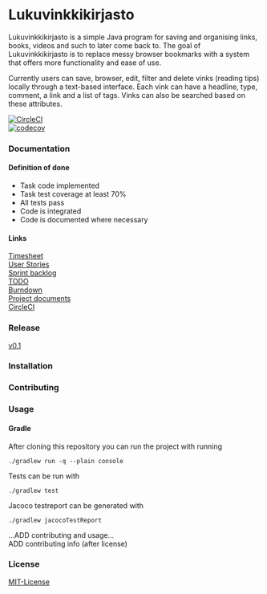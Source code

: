 # Lukuvinkkikirjasto

Lukuvinkkikirjasto is a simple Java program for saving and organising links, 
books, videos and such to later come back to. The goal of Lukuvinkkikirjasto is 
to replace messy browser bookmarks with a system that offers more functionality 
and ease of use. 

Currently users can save, browser, edit, filter and delete vinks (reading tips) locally 
through a text-based interface. Each vink can have a headline, type, comment, a link and a list of tags. Vinks can also be searched based on these attributes.


[![CircleCI](https://circleci.com/gh/Teo44/Lukuvinkkikirjasto.svg?style=svg)](https://circleci.com/gh/Teo44/Lukuvinkkikirjasto)  
[![codecov](https://codecov.io/gh/Teo44/Lukuvinkkikirjasto/branch/master/graph/badge.svg)](https://codecov.io/gh/Teo44/Lukuvinkkikirjasto)

### Documentation
#### Definition of done
  * Task code implemented
  * Task test coverage at least 70%
  * All tests pass
  * Code is integrated
  * Code is documented where necessary
#### Links
[Timesheet](https://docs.google.com/document/d/1zp6uDgYHKWCMQ79mLk7mYPMAjm6WrY5GgZGcwMbQPqI/edit)  
[User Stories](https://docs.google.com/document/d/1FR4BrOckpbEB3I1rKpynxpawOWVKYhy5OIBTQ3M9wdM/edit)  
[Sprint backlog](https://docs.google.com/spreadsheets/d/1AWoK2_GHIpFiuzt8_Ukvyc1NTDDrdSyNQ1x6abmLS5Q/edit#gid=1495239726)  
[TODO](https://docs.google.com/document/d/1GY2VHXmMcwrK4B9ckDM1jvYDnR3jMSKriCtN3BO0_do/edit)  
[Burndown](https://docs.google.com/spreadsheets/d/1NiYYkdUoy73aPJDHR0R6Ju9xdiTgUT62SOvrWwu4DPk/edit#gid=0)  
[Project documents](https://drive.google.com/drive/folders/1vjlllWe4OPGp9iqdESAkCbsBWRAaRfYo?usp=sharing)  
[CircleCI](https://circleci.com/gh/Teo44/Lukuvinkkikirjasto)  
### Release
[v0.1](https://github.com/Teo44/Lukuvinkkikirjasto/releases/tag/v0.1)  
### Installation

### Contributing

### Usage
#### Gradle
After cloning this repository you can run the project with running  
```
./gradlew run -q --plain console
```
Tests can be run with  
```
./gradlew test  
```
Jacoco testreport can be generated with
```
./gradlew jacocoTestReport
```

...ADD contributing and usage...  
ADD contributing info (after license)
### License
[MIT-License](https://github.com/Teo44/Lukuvinkkikirjasto/blob/master/LICENSE)
